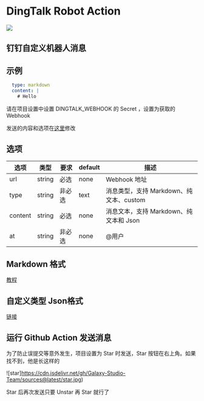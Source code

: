 # DingTalk Robot Action

![](https://github.com/fifsky/dingtalk-action/workflows/dingtalk/badge.svg)

## 钉钉自定义机器人消息

##  示例

```yml
  type: markdown
  content: |
    # Hello
```

请在项目设置中设置 DINGTALK_WEBHOOK 的 Secret ，设置为获取的 Webhook

发送的内容和选项在[这里](https://github.com/Galaxy-Studio-Team/DingTalk-Robot-Action/blob/master/.github/workflows/dingtalk.yml)修改

## 选项

| 选项    | 类型   | 要求   | default | 描述                                    |
| ------- | ------ | ------ | ------- | --------------------------------------- |
| url     | string | 必选   | none    | Webhook 地址                            |
| type    | string | 非必选 | text    | 消息类型，支持 Markdown、纯文本、custom |
| content | string | 必选   | none    | 消息文本，支持 Markdown、纯文本和 Json  |
| at      | string | 非必选 | none    | @用户                                   |

## Markdown 格式

[教程](https://lab.github.com/githubtraining/communicating-using-markdown)

## 自定义类型 Json格式

[链接](https://ding-doc.dingtalk.com/doc#/serverapi2/qf2nxq)

## 运行 Github Action 发送消息

为了防止误提交等意外发生，项目设置为 Star 时发送，Star 按钮在右上角。如果找不到，他是长这样的

![star]https://cdn.jsdelivr.net/gh/Galaxy-Studio-Team/sources@latest/star.jpg)

Star 后再次发送只要 Unstar 再 Star 就行了

